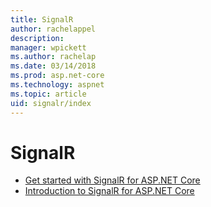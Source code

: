 ```yaml
---
title: SignalR
author: rachelappel
description: 
manager: wpickett
ms.author: rachelap
ms.date: 03/14/2018
ms.prod: asp.net-core
ms.technology: aspnet
ms.topic: article
uid: signalr/index
---
```

# SignalR

* [Get started with SignalR for ASP.NET Core](xref:signalr/get-started)
* [Introduction to SignalR for ASP.NET Core](xref:signalr/introduction-signalr-core)
